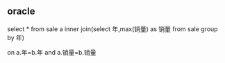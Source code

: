 ## oracle

select * from sale a inner join(select 年,max(销量) as 销量 from sale group by 年)

on a.年=b.年 and a.销量=b.销量
